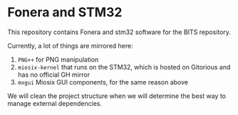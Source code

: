 Fonera and STM32
================

This repository contains Fonera and stm32 software for the BITS repository.

Currently, a lot of things are mirrored here:

1. `PNG++` for PNG manipulation
2. `miosix-kernel` that runs on the STM32, which is hosted on Gitorious and has no official GH mirror
3. `mxgui` Miosix GUI components, for the same reason above

We will clean the project structure when we will determine the best way to manage external dependencies.
